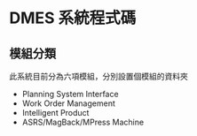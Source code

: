 # **DMES 系統程式碼**

## 模組分類
此系統目前分為六項模組，分別設置個模組的資料夾
- Planning System Interface
- Work Order Management
- Intelligent Product
- ASRS/MagBack/MPress Machine
